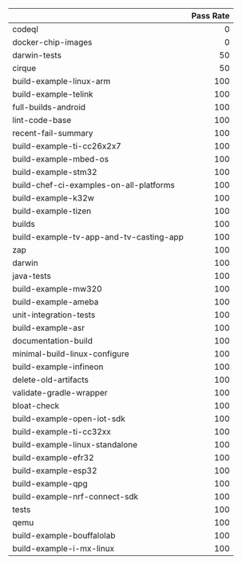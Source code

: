 |                                         |   Pass Rate |
|:----------------------------------------|------------:|
| codeql                                  |           0 |
| docker-chip-images                      |           0 |
| darwin-tests                            |          50 |
| cirque                                  |          50 |
| build-example-linux-arm                 |         100 |
| build-example-telink                    |         100 |
| full-builds-android                     |         100 |
| lint-code-base                          |         100 |
| recent-fail-summary                     |         100 |
| build-example-ti-cc26x2x7               |         100 |
| build-example-mbed-os                   |         100 |
| build-example-stm32                     |         100 |
| build-chef-ci-examples-on-all-platforms |         100 |
| build-example-k32w                      |         100 |
| build-example-tizen                     |         100 |
| builds                                  |         100 |
| build-example-tv-app-and-tv-casting-app |         100 |
| zap                                     |         100 |
| darwin                                  |         100 |
| java-tests                              |         100 |
| build-example-mw320                     |         100 |
| build-example-ameba                     |         100 |
| unit-integration-tests                  |         100 |
| build-example-asr                       |         100 |
| documentation-build                     |         100 |
| minimal-build-linux-configure           |         100 |
| build-example-infineon                  |         100 |
| delete-old-artifacts                    |         100 |
| validate-gradle-wrapper                 |         100 |
| bloat-check                             |         100 |
| build-example-open-iot-sdk              |         100 |
| build-example-ti-cc32xx                 |         100 |
| build-example-linux-standalone          |         100 |
| build-example-efr32                     |         100 |
| build-example-esp32                     |         100 |
| build-example-qpg                       |         100 |
| build-example-nrf-connect-sdk           |         100 |
| tests                                   |         100 |
| qemu                                    |         100 |
| build-example-bouffalolab               |         100 |
| build-example-i-mx-linux                |         100 |
